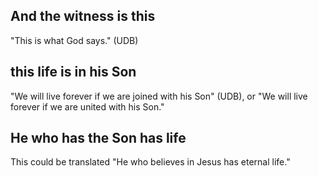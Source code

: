## And the witness is this ##

"This is what God says."  (UDB)

## this life is in his Son  ##

"We will live forever if we are joined with his Son" (UDB), or "We will live forever if we are united with his Son."

## He who has the Son has life  ##

This could be translated "He who believes in Jesus has eternal life."